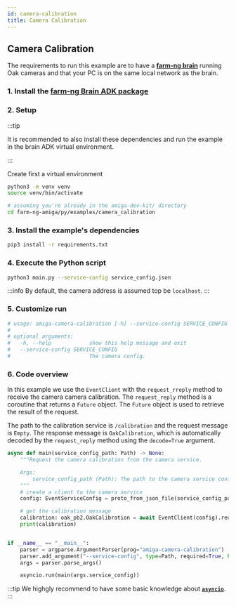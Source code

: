 ```yaml
---
id: camera-calibration
title: Camera Calibration
---
```


## Camera Calibration

The requirements to run this example are to have a
[**farm-ng brain**](/docs/brain/) running Oak cameras and that
your PC is on the same local network as the brain.

### 1. Install the [farm-ng Brain ADK package](/docs/brain/brain-install)

### 2. Setup

:::tip

It is recommended to also install these dependencies and run the
example in the brain ADK virtual environment.

:::

Create first a virtual environment

```bash
python3 -m venv venv
source venv/bin/activate
```

```bash
# assuming you're already in the amiga-dev-kit/ directory
cd farm-ng-amiga/py/examples/camera_calibration
```

### 3. Install the example's dependencies

```bash
pip3 install -r requirements.txt
```

### 4. Execute the Python script

```bash
python3 main.py --service-config service_config.json
```

:::info
By default, the camera address is assumed top be `localhost`.
:::

### 5. Customize run

```bash
# usage: amiga-camera-calibration [-h] --service-config SERVICE_CONFIG
# 
# optional arguments:
#   -h, --help            show this help message and exit
#   --service-config SERVICE_CONFIG
#                         The camera config.
```

### 6. Code overview

In this example we use the `EventClient` with the `request_rreply` method to receive the camera camera calibration. The `request_reply` method is a coroutine that returns a `Future` object. The `Future` object is used to retrieve the result of the request.

The path to the calibration service is `/calibration` and the request message is `Empty`. The response message is `OakCalibration`, which is automatically decoded by the `request_reply` method using the `decode=True` argument.

```python
async def main(service_config_path: Path) -> None:
    """Request the camera calibration from the camera service.

    Args:
        service_config_path (Path): The path to the camera service config.
    """
    # create a client to the camera service
    config: EventServiceConfig = proto_from_json_file(service_config_path, EventServiceConfig())

    # get the calibration message
    calibration: oak_pb2.OakCalibration = await EventClient(config).request_reply("/calibration", Empty(), decode=True)
    print(calibration)


if __name__ == "__main__":
    parser = argparse.ArgumentParser(prog="amiga-camera-calibration")
    parser.add_argument("--service-config", type=Path, required=True, help="The camera config.")
    args = parser.parse_args()

    asyncio.run(main(args.service_config))
```

:::tip
We highgly recommend to have some basic knowledge about
[**`asyncio`**](https://docs.python.org/3/library/asyncio.html).
:::
